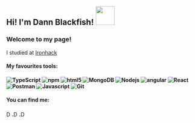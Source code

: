 <h2>Hi! I'm Dann Blackfish! <img src="https://media.giphy.com/media/Gcg0qWG4TIGJTjPb97/giphy.gif" width="50"></h2>
<h3>Welcome to my page!</h3>

<p>I studied at <a href="https://www.ironhack.com/en">Ironhack</a></p>

<h4>My favourites tools:<h4>
   <img alt="TypeScript" src="https://img.shields.io/badge/-TypeScript-3178C6?style=flat-square&logo=typescript&logoColor=white" />
   <img alt="npm" src="https://img.shields.io/badge/-NPM-CB3837?style=flat-square&logo=npm&logoColor=white" />
   <img alt="html5" src="https://img.shields.io/badge/-HTML5-E34F26?style=flat-square&logo=html5&logoColor=white" />
   <img alt="MongoDB" src="https://img.shields.io/badge/-MongoDB-47A248?style=flat-square&logo=mongodb&logoColor=white" />
   <img alt="Nodejs" src="https://img.shields.io/badge/-Nodejs-339933?style=flat-square&logo=Node.js&logoColor=white" />
   <img alt="angular" src="https://img.shields.io/badge/-Angular-DD0031?style=flat-square&logo=angular&logoColor=white" />
   <img alt="React" src="https://img.shields.io/badge/-React-61DAFB?style=flat-square&logo=react&logoColor=white" />
   <img alt="Postman" src="https://img.shields.io/badge/-Postman-FF6C37?style=flat-square&logo=postman&logoColor=white" />
   <img alt="Javascript" src="https://img.shields.io/badge/-Javascript-F7DF1E?style=flat-square&logo=javascript&logoColor=black" />
   <img alt="Git" src="https://img.shields.io/badge/-git-F05032?style=flat-square&logo=git&logoColor=black" />
   

<h4>You can find me:</h4>
<a href="https://www.linkedin.com/in/daniela-ixchel-alonzo-llanos/">
  <img align="center" alt="Dann Blackfish Linkdein" width="15px" src="https://cdn.jsdelivr.net/npm/simple-icons@v3/icons/linkedin.svg" />
</a>
<a href="https://github.com/DannBlackfish">
  <img align="center" alt="Dann Blackfish Github" width="15px" src="https://cdn.jsdelivr.net/npm/simple-icons@v3/icons/github.svg" />
</a>
<a href="https://medium.com/@dannblackfish">
  <img align="center" alt="Dann Blackfish Medium" width="15px" src="https://cdn.jsdelivr.net/npm/simple-icons@3.2.0/icons/medium.svg" />
</a>
<br />

<!--
**DannBlackfish/DannBlackfish** is a ✨ _special_ ✨ repository because its `README.md` (this file) appears on your GitHub profile.

Here are some ideas to get you started:

- 🔭 I’m currently working on ...
- 🌱 I’m currently learning ...
- 👯 I’m looking to collaborate on ...
- 🤔 I’m looking for help with ...
- 💬 Ask me about ...
- 📫 How to reach me: ...
- 😄 Pronouns: ...
- ⚡ Fun fact: ...

ICONS SVG:
https://cdn.jsdelivr.net/npm/simple-icons@3.2.0/icons/

ICONS TOOL:
https://shields.io/
-->
